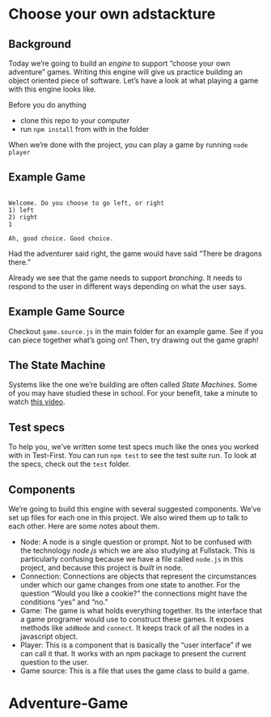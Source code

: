# Choose your own adstackture


## Background
Today we’re going to build an *engine* to support “choose your own adventure” games. Writing this engine will give us practice building an object oriented piece of software. Let’s have a look at what playing a game with this engine looks like.

Before you do anything

* clone this repo to your computer
* run `npm install` from with in the folder

When we’re done with the project, you can play a game by running `node player`

## Example Game
```

Welcome. Do you choose to go left, or right
1) left
2) right
1

Ah, good choice. Good choice.
```

Had the adventurer said right, the game would have said “There be dragons there.”

Already we see that the game needs to support *branching*. It needs to respond to the user in different ways depending on what the user says.

## Example Game Source

Checkout `game.source.js` in the main folder for an example game. See if you can piece together what’s going on! Then, try drawing out the game graph!

## The State Machine

Systems like the one we’re building are often called _State Machines_. Some of you may have studied these in school. For your benefit, take a minute to watch [this video](https://www.youtube.com/watch?v=-Yicg2TTMPs).

## Test specs
To help you, we’ve written some test specs much like the ones you worked with in Test-First. You can run `npm test` to see the test suite run. To look at the specs, check out the `test` folder.

## Components

We’re going to build this engine with several suggested components. We’ve set up files for each one in this project. We also wired them up to talk to each other. Here are some notes about them.

- Node: A node is a single question or prompt. Not to be confused with the technology _node.js_ which we are also studying at Fullstack. This is particularly confusing because we have a file called `node.js` in this project, and because this project is _built_ in node.
- Connection: Connections are objects that represent the circumstances under which our game changes from one state to another. For the question “Would you like a cookie?” the connections might have the conditions “yes” and “no.”
- Game: The game is what holds everything together. Its the interface that a game programer would use to construct these games. It exposes methods like `addNode` and `connect`. It keeps track of all the nodes in a javascript object.
- Player: This is a component that is basically the “user interface” if we can call it that. It works with an npm package to present the current question to the user. 
- Game source: This is a file that uses the game class to build a game. 
# Adventure-Game
